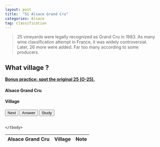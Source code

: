 ```yaml
---
layout: post
title:  "51 Alsace Grand Cru"
categories: Alsace
tag: classification 
---
```


<blockquote>
  <p>25 vineyards were legally recognized as Grand Cru in 1983. As many wine classification attempt in France, it was widely controversial. Later, 26 more were added. Far too many according to some producers.</p>
</blockquote>

<div class="text-center">
	<h2>What village ?</h2>
	<strong class="text-primary"><u> Bonus practice: spot the original 25 (O-25).</u> </strong>
	<h4 class="text-danger" id="bdx">Alsace Grand Cru</h4>
	<h4 class="text-success" id="bdx_answer">Village</h4>
	<button type="button" class="btn btn-success" id="test_me">Next</button>
	<button type="button" class="btn btn-danger" id="answer">Answer</button>
	<button type="button" class="btn btn-primary" id="study">Study</button>
</div>

<br>

<table class="table table-condensed hide" id="study_table">
	<thead>
		<tr> 
			<th>Alsace Grand Cru</th>
			<th>Village</th>
			<th>Note</th>
		</tr>
	</thead>
	<tbody>
		
	</tbody> 
</table>

<script>
	var chateaux = ["Altenberg de Bergbieten", "Altenberg de Bergheim", "Altenberg de Wolxheim", "Brand", "Bruderthal", "Eichberg", "Engelberg", "Florimont", "Frankstein", "Froehn", "Furstentum", "Geisberg", "Gloeckelberg", "Goldert", "Hatschbourg", "Hengst", "Kaefferkopf", "Kanzlerberg", "Kastelberg", "Kessler", "Kirchberg de Barr", "Kirchberg de Ribeauvillé", "Kitterlé", "Mambourg", "Mandelberg", "Marckrain", "Moenchberg", "Muenchberg", "Ollwiller", "Osterberg", "Pfersigberg", "Pfingstberg", "Praelatenberg", "Rangen", "Rosacker", "Saering", "Schlossberg", "Schoenenbourg", "Sommerberg", "Sonnenglanz", "Spiegel", "Sporen", "Steinert", "Steingrubler", "Steinklotz", "Vorbourg", "Wiebelsberg", "Wineck-Schlossberg", "Winzenberg", "Zinnkoepflé", "Zotzenberg"];

	var chateaux_answers = ["Bergbieten / O-25", "Bergheim / O-25", "Wolxheim / Not O-25", "Turckheim / O-25", "Molsheim / Not O-25", "Eguisheim / O-25", "Dahlenheim, Scharrachbergheim / Not O-25", "Ingersheim, Katzenthal / Not O-25", "Dambach-La-Ville / Not O-25", "Zellenberg / Not O-25", "Kientzheim, Sigolsheim / Not O-25", "Ribeauville / O-25", "Rodern, Saint-Hippolyte / O-25", "Gueberschwihr / O-25", "Hattstatt, Voegtlinshoffen / O-25", "Wintzenheim / O-25", "Ammerschwihr / Not O-25", "Bergheim / O-25", "Andlau / O-25", "Guebwiller / O-25", "Barr / O-25", "Ribeauville / O-25", "Guebwiller / O-25", "Sigolsheim / Not O-25", "Mittelwihr, Beblenheim / Not O-25", "Bennwihr, Sigolsheim / Not O-25", "Andlau, Eichhoffen / O-25", "Nothalten / Not O-25", "Wuenheim / O-25", "Ribeauville / Not O-25", "Eguisheim, Wettolsheim / Not O-25", "Orschwihr / Not O-25", "Kintzheim / Not O-25", "Thann, Vieux-Thann / O-25", "Hunawihr / O-25", "Guebwiller / O-25", "Kientzheim / O-25", "Riquewihr, Zellenberg / Not O-25", "Niedermorschwihr, Katzenthal / O-25", "Beblenheim / O-25", "Bergholz, Guebwiller / O-25", "Riquewihr / Not O-25", "Pfaffenheim, Westhalten / Not O-25", "Wettolsheim / Not O-25", "Marlenheim / Not O-25", "Rouffach, Westhalten / Not O-25", "Andlau / O-25", "Katzenthal, Ammerschwihr / Not O-25", "Blienschwiller / Not O-25", "Soultzmatt, Westhalten / Not O-25", "Mittelbergheim / Not O-25"];

	var notes = ["...", "Blends spec. / min planting density: 5,500 vines per ha", "...", "Clos de la Treille (F. Baur)", "...", "...", "...", "...", "...", "...", "...", "...", "...", "Clos St Imer (E. Burn)", "...", "...", "Blends spec. / Newest G.C (2007)", "Smallest G.C (3.23 ha)", "...", "...", "...", "...", "...", "...", "...", "...", "...", "...", "...", "Clos du Zahnacker (La Cave de Ribeauvillé)", "...", " Clos Schild (Lucien Albrecht)", "...", "Clos St Urbain (Zind-Humbrecht) & Clos St Théobald (Schoffit)", "Clos Ste Hune (Trimbach)", "...", "Biggest G.C (80.28 ha) / 1rst G.C", "...", "...", "...", "...", "...", "...", "...", "...", "Clos St Landelin (R. Muré)", "...", "...", "...", "...", "Sylvaner allowed"];
	
	// generating study table
	var counter = 0
	for (var i = chateaux.length - 1; i >= 0; i--) {
		$("tbody").append("<tr><td>" + chateaux[counter] + "</td><td>" + chateaux_answers[counter] + "</td><td>" + notes[counter] + "</td></tr>");
		counter++
	};

	//clicking JS logic
	$("#test_me").click(function(){
		var rand = Math.floor(Math.random()*chateaux.length)
		var chateau = chateaux[rand];
		var chateau_answer = chateaux_answers[rand];
		$("#bdx").empty();
		$("#bdx_answer").empty();
		$("#bdx_answer").append("Answer");
		$("#bdx").append("<span>" + chateau + "</span>");
		$("#answer").click(function(){
			$("#bdx_answer").empty();
			$("#bdx_answer").append("<span>" + chateau_answer + "</span>");
		});
	});

	var hide = true
	$("#study").click(function(){
		if (hide) {
			$( "#study_table" ).removeClass("hide");
			hide = false;
		}else{
			$( "#study_table" ).addClass("hide");
			hide = true;
		};
	});
</script>